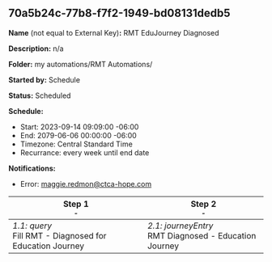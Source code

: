## 70a5b24c-77b8-f7f2-1949-bd08131dedb5

**Name** (not equal to External Key)**:** RMT EduJourney Diagnosed

**Description:** n/a

**Folder:** my automations/RMT Automations/

**Started by:** Schedule

**Status:** Scheduled

**Schedule:**

* Start: 2023-09-14 09:09:00 -06:00
* End: 2079-06-06 00:00:00 -06:00
* Timezone: Central Standard Time
* Recurrance: every week until end date

**Notifications:**

* Error: maggie.redmon@ctca-hope.com

| Step 1<br>_<small>-</small>_ | Step 2<br>_<small>-</small>_ |
| --- | --- |
| _1.1: query_<br>Fill RMT - Diagnosed for Education Journey | _2.1: journeyEntry_<br>RMT Diagnosed - Education Journey |
